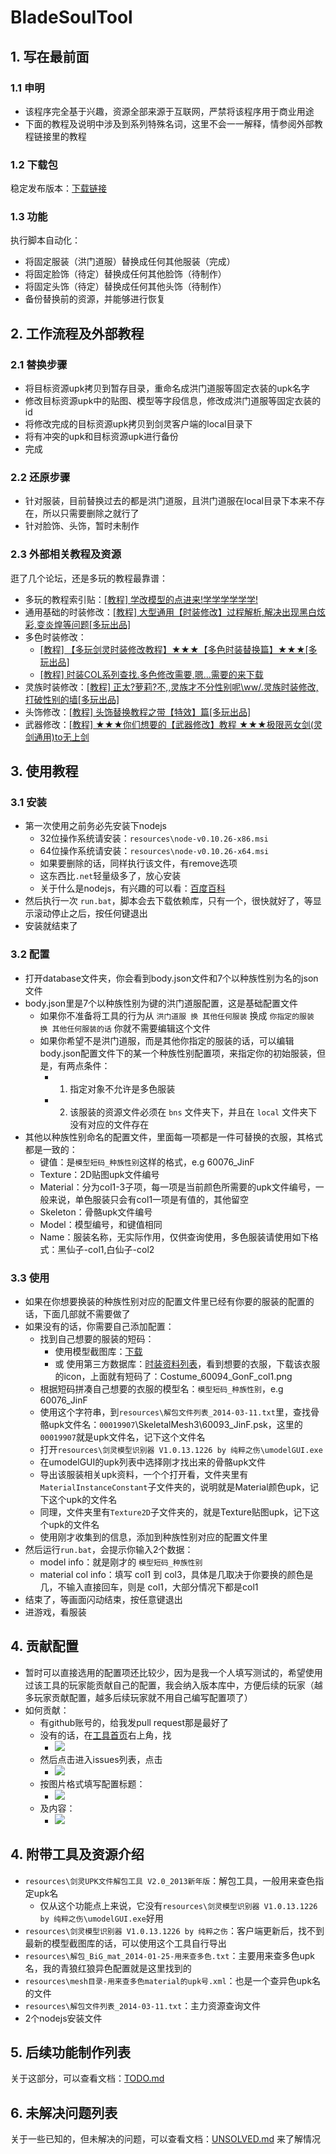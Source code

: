 # BladeSoulTool
## 1. 写在最前面
### 1.1 申明
* 该程序完全基于兴趣，资源全部来源于互联网，严禁将该程序用于商业用途
* 下面的教程及说明中涉及到系列特殊名词，这里不会一一解释，情参阅外部教程链接里的教程

### 1.2 下载包
稳定发布版本：[下载链接](https://github.com/agreatfool/BladeSoulTool/archive/master.zip)

### 1.3 功能
执行脚本自动化：

* 将固定服装（洪门道服）替换成任何其他服装（完成）
* 将固定脸饰（待定）替换成任何其他脸饰（待制作）
* 将固定头饰（待定）替换成任何其他头饰（待制作）
* 备份替换前的资源，并能够进行恢复

## 2. 工作流程及外部教程
### 2.1 替换步骤
* 将目标资源upk拷贝到暂存目录，重命名成洪门道服等固定衣装的upk名字
* 修改目标资源upk中的贴图、模型等字段信息，修改成洪门道服等固定衣装的id
* 将修改完成的目标资源upk拷贝到剑灵客户端的local目录下
* 将有冲突的upk和目标资源upk进行备份
* 完成

### 2.2 还原步骤
* 针对服装，目前替换过去的都是洪门道服，且洪门道服在local目录下本来不存在，所以只需要删除之就行了
* 针对脸饰、头饰，暂时未制作

### 2.3 外部相关教程及资源
逛了几个论坛，还是多玩的教程最靠谱：

* 多玩的教程索引贴：[\[教程\] 学改模型的点进来!学学学学学学!](http://bbs.duowan.com/thread-36684134-1-1.html)
* 通用基础的时装修改：[\[教程\] 大型通用【时装修改】过程解析,解决出现黑白炫彩,变炎煌等问题\[多玩出品\]](http://bbs.duowan.com/thread-36725383-1-1.html)
* 多色时装修改：
    * [\[教程\] 【多玩剑灵时装修改教程】★★★【多色时装替换篇】★★★\[多玩出品\]](http://bbs.duowan.com/thread-36857279-1-1.html)
    * [\[教程\] 时装COL系列查找.多色修改需要,嗯...需要的来下载](http://bbs.duowan.com/forum.php?mod=viewthread&tid=37781051&fromuid=4870675)
* 灵族时装修改：[\[教程\] 正太?萝莉?不,,灵族才不分性别呢\ww/.灵族时装修改,打破性别的墙\[多玩出品\]](http://bbs.duowan.com/thread-36712163-1-1.html)
* 头饰修改：[\[教程\] 头饰替换教程之带【特效】篇\[多玩出品\]](http://bbs.duowan.com/thread-36705100-1-1.html)
* 武器修改：[\[教程\] ★★★你们想要的【武器修改】教程 ★★★极限恶女剑(灵剑通用)to无上剑](http://bbs.duowan.com/thread-37490178-1-1.html)

## 3. 使用教程
### 3.1 安装
* 第一次使用之前务必先安装下nodejs
    * 32位操作系统请安装：`resources\node-v0.10.26-x86.msi`
    * 64位操作系统请安装：`resources\node-v0.10.26-x64.msi`
    * 如果要删除的话，同样执行该文件，有remove选项
    * 这东西比`.net`轻量级多了，放心安装
    * 关于什么是nodejs，有兴趣的可以看：[百度百科](http://baike.baidu.com/view/3974030.htm)
* 然后执行一次 `run.bat`，脚本会去下载依赖库，只有一个，很快就好了，等显示滚动停止之后，按任何键退出
* 安装就结束了

### 3.2 配置
* 打开database文件夹，你会看到body.json文件和7个以种族性别为名的json文件
* body.json里是7个以种族性别为键的洪门道服配置，这是基础配置文件
    * 如果你不准备将工具的行为从 `洪门道服 换 其他任何服装` 换成 `你指定的服装 换 其他任何服装的话` 你就不需要编辑这个文件
    * 如果你希望不是洪门道服，而是其他你指定的服装的话，可以编辑body.json配置文件下的某一个种族性别配置项，来指定你的初始服装，但是，有两点条件：
        * 1. 指定对象不允许是多色服装
        * 2. 该服装的资源文件必须在 `bns` 文件夹下，并且在 `local` 文件夹下没有对应的文件存在
* 其他以种族性别命名的配置文件，里面每一项都是一件可替换的衣服，其格式都是一致的：
    * 键值：是`模型短码_种族性别`这样的格式，e.g 60076_JinF
    * Texture：2D贴图upk文件编号
    * Material：分为col1-3子项，每一项是当前颜色所需要的upk文件编号，一般来说，单色服装只会有col1一项是有值的，其他留空
    * Skeleton：骨骼upk文件编号
    * Model：模型编号，和键值相同
    * Name：服装名称，无实际作用，仅供查询使用，多色服装请使用如下格式：黑仙子-col1,白仙子-col2

### 3.3 使用
* 如果在你想要换装的种族性别对应的配置文件里已经有你要的服装的配置的话，下面几部就不需要做了
* 如果没有的话，你需要自己添加配置：
    * 找到自己想要的服装的短码：
        * 使用模型截图库：[下载](http://pan.baidu.com/s/1o6Ddlkm)
        * 或 使用第三方数据库：[时装资料列表](http://cha.17173.com/bns/fashions.html)，看到想要的衣服，下载该衣服的icon，上面就有短码了：Costume_60094_GonF_col1.png
    * 根据短码拼凑自己想要的衣服的模型名：`模型短码_种族性别`，e.g 60076_JinF
    * 使用这个字符串，到`resources\解包文件列表_2014-03-11.txt`里，查找骨骼upk文件名：`00019907`\SkeletalMesh3\60093_JinF.psk，这里的`00019907`就是upk文件名，记下这个文件名
    * 打开`resources\剑灵模型识别器 V1.0.13.1226 by 纯粹之伤\umodelGUI.exe`
    * 在umodelGUI的upk列表中选择刚才找出来的骨骼upk文件
    * 导出该服装相关upk资料，一个个打开看，文件夹里有`MaterialInstanceConstant`子文件夹的，说明就是Material颜色upk，记下这个upk的文件名
    * 同理，文件夹里有`Texture2D`子文件夹的，就是Texture贴图upk，记下这个upk的文件名
    * 使用刚才收集到的信息，添加到种族性别对应的配置文件里
* 然后运行`run.bat`，会提示你输入2个数据：
    * model info：就是刚才的 `模型短码_种族性别`
    * material col info：填写 col1 到 col3，具体是几取决于你要换的颜色是几，不输入直接回车，则是 col1，大部分情况下都是col1
* 结束了，等画面闪动结束，按任意键退出
* 进游戏，看服装

## 4. 贡献配置
* 暂时可以直接选用的配置项还比较少，因为是我一个人填写测试的，希望使用过该工具的玩家能贡献自己的配置，我会纳入版本库中，方便后续的玩家（越多玩家贡献配置，越多后续玩家就不用自己编写配置项了）
* 如何贡献：
    * 有github账号的，给我发pull request那是最好了
    * 没有的话，在[工具首页](https://github.com/agreatfool/BladeSoulTool)右上角，找
        * ![](https://raw.githubusercontent.com/agreatfool/BladeSoulTool/master/documents/images/issues-01.png)
    * 然后点击进入issues列表，点击
        * ![](https://raw.githubusercontent.com/agreatfool/BladeSoulTool/master/documents/images/issues-02.png)
    * 按图片格式填写配置标题：
        * ![](https://raw.githubusercontent.com/agreatfool/BladeSoulTool/master/documents/images/issues-03.png)
    * 及内容：
        * ![](https://raw.githubusercontent.com/agreatfool/BladeSoulTool/master/documents/images/issues-04.png)

## 4. 附带工具及资源介绍
* `resources\剑灵UPK文件解包工具 V2.0_2013新年版`：解包工具，一般用来查色指定upk名
    * 仅从这个功能点上来说，它没有`resources\剑灵模型识别器 V1.0.13.1226 by 纯粹之伤\umodelGUI.exe`好用
* `resources\剑灵模型识别器 V1.0.13.1226 by 纯粹之伤`：客户端更新后，找不到最新的模型截图库的话，可以使用这个工具自行导出
* `resources\解包_BiG_mat_2014-01-25-用来查多色.txt`：主要用来查多色upk名，我的青狼红狼异色配置就是这里找到的
* `resources\mesh目录-用来查多色material的upk号.xml`：也是一个查异色upk名的文件
* `resources\解包文件列表_2014-03-11.txt`：主力资源查询文件
* 2个nodejs安装文件

## 5. 后续功能制作列表
关于这部分，可以查看文档：[TODO.md](https://github.com/agreatfool/BladeSoulTool/blob/master/documents/TODO.md)

## 6. 未解决问题列表
关于一些已知的，但未解决的问题，可以查看文档：[UNSOLVED.md](https://github.com/agreatfool/BladeSoulTool/blob/master/documents/UNSOLVED.md)
来了解情况

